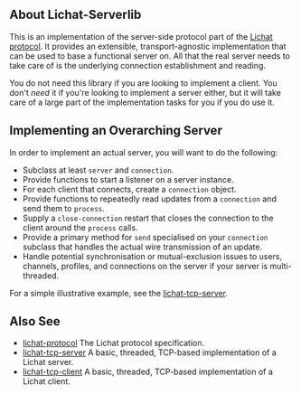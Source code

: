 ## About Lichat-Serverlib
This is an implementation of the server-side protocol part of the [Lichat protocol](https://shirakumo.org/projects/lichat-protocol). It provides an extensible, transport-agnostic implementation that can be used to base a functional server on. All that the real server needs to take care of is the underlying connection establishment and reading.

You do not need this library if you are looking to implement a client. You don't *need* it if you're looking to implement a server either, but it will take care of a large part of the implementation tasks for you if you do use it.

## Implementing an Overarching Server
In order to implement an actual server, you will want to do the following:

* Subclass at least `server` and `connection`.
* Provide functions to start a listener on a server instance.
* For each client that connects, create a `connection` object.
* Provide functions to repeatedly read updates from a `connection` and send them to `process`.
* Supply a  `close-connection` restart that closes the connection to the client around the `process` calls.
* Provide a primary method for `send` specialised on your `connection` subclass that handles the actual wire transmission of an update.
* Handle potential synchronisation or mutual-exclusion issues to users, channels, profiles, and connections on the server if your server is multi-threaded.

For a simple illustrative example, see the [lichat-tcp-server](https://shirakumo.org/projects/lichat-tcp-server).

## Also See

* [lichat-protocol](https://shirakumo.github.io/lichat-protocol) The Lichat protocol specification.
* [lichat-tcp-server](https://shirakumo.github.io/lichat-tcp-server) A basic, threaded, TCP-based implementation of a Lichat server.
* [lichat-tcp-client](https://shirakumo.github.io/lichat-tcp-client) A basic, threaded, TCP-based implementation of a Lichat client.
